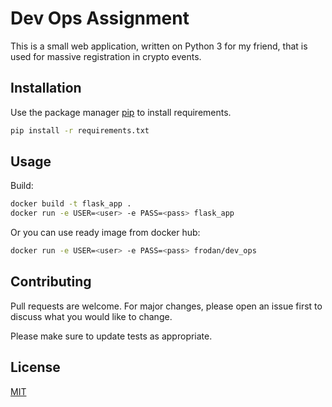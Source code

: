 # Dev Ops Assignment

This is a small web application, written on Python 3 for my friend, that is used for massive registration in crypto events.

## Installation

Use the package manager [pip](https://pip.pypa.io/en/stable/) to install requirements.

```bash
pip install -r requirements.txt
```

## Usage
Build:
```bash
docker build -t flask_app .
docker run -e USER=<user> -e PASS=<pass> flask_app
```
Or you can use ready image from docker hub:
```bash
docker run -e USER=<user> -e PASS=<pass> frodan/dev_ops
```
## Contributing
Pull requests are welcome. For major changes, please open an issue first to discuss what you would like to change.

Please make sure to update tests as appropriate.

## License
[MIT](https://choosealicense.com/licenses/mit/)